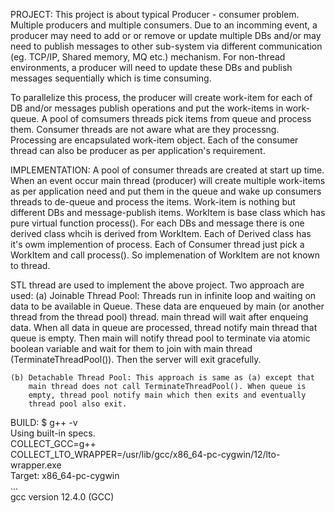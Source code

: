 PROJECT:
  This project is about typical Producer - consumer problem. Multiple producers
  and multiple consumers. Due to an incomming event, a producer may need to add or
  or remove or update multiple DBs and/or may need to publish messages to other
  sub-system via different communication (eg. TCP/IP, Shared memory, MQ etc.)
  mechanism. For non-thread environments, a producer will need to update these
  DBs and publish messages sequentially which is time consuming.

  To parallelize this process, the producer will create work-item for each of
  DB and/or messages publish operations and put the work-items in work-queue.
  A pool of comsumers threads pick items from queue and process them. Consumer
  threads are not aware what are they processng. Processing are encapsulated
  work-item object. Each of the consumer thread can also be producer as per
  application's requirement.

IMPLEMENTATION:
   A pool of consumer threads are created at start up time. When an event occur
   main thread (producer) will create multiple work-items as per application
   need and put them in the queue and wake up consumers threads to de-queue
   and process the items.
   Work-item is nothing but different DBs and message-publish items.
   WorkItem is base class which has pure virtual function process().
   For each DBs and message there is one derived class whcih is derived from
   WorkItem. Each of Derived class has it's owm implemention of process.
   Each of Consumer thread just pick a WorkItem and call process(). So
   implemenation of WorkItem are not known to thread.

   STL thread are used to implement the above project. Two approach are
   used:
   (a) Joinable Thread Pool: Threads run in infinite loop and waiting on
       data to be available in Queue. These data are enqueued by main (or another thread from
       the thread pool) thread. main thread will wait after enqueing data. When all data
       in queue are processed, thread notify main thread that queue is empty. Then
       main will notify thread pool to terminate via atomic boolean
       variable and wait for them to join with main thread (TerminateThreadPool()). Then
       the server will exit gracefully.

    (b) Detachable Thread Pool: This approach is same as (a) except that
        main thread does not call TerminateThreadPool(). When queue is
        empty, thread pool notify main which then exits and eventually
        thread pool also exit.


BUILD:
$ g++ -v  
Using built-in specs.  
COLLECT_GCC=g++  
COLLECT_LTO_WRAPPER=/usr/lib/gcc/x86_64-pc-cygwin/12/lto-wrapper.exe  
Target: x86_64-pc-cygwin  
...  
gcc version 12.4.0 (GCC)  
